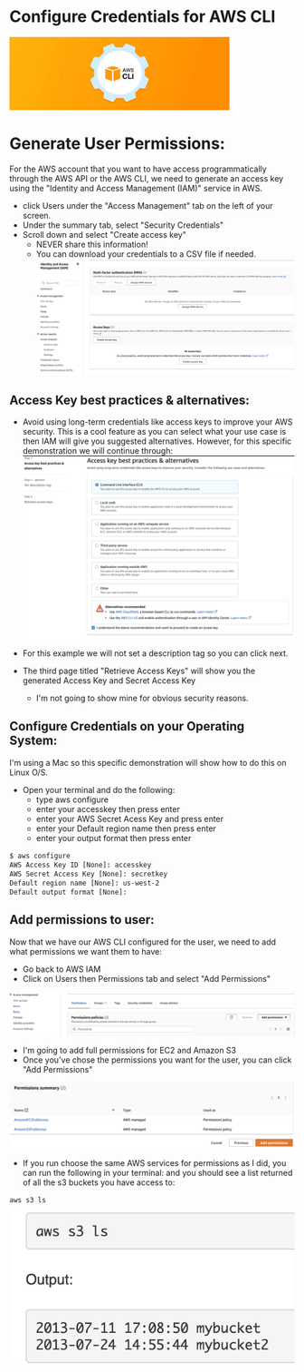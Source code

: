 # Configure Credentials for AWS CLI
![ScreenShot](https://github.com/NavarroAlexKU/Configure-Credentials-for-the-AWS-CLI/blob/main/Main%20Picture.jpeg)

# Generate User Permissions:
For the AWS account that you want to have access programmatically through the AWS API or the AWS CLI, we need to generate an access key using the "Identity and Access Management (IAM)" service in AWS.
* click Users under the "Access Management" tab on the left of your screen.
* Under the summary tab, select "Security Credentials"
* Scroll down and select "Create access key"
    - NEVER share this information!
    - You can download your credentials to a CSV file if needed.
![ScreenShot](https://github.com/NavarroAlexKU/Configure-Credentials-for-the-AWS-CLI/blob/main/Screenshot%202023-02-14%20at%203.55.41%20PM.png)

## Access Key best practices & alternatives:
* Avoid using long-term credentials like access keys to improve your AWS security. This is a cool feature as you can select what your use case is then IAM will give you suggested alternatives. However, for this specific demonstration we will continue through:
![ScreenShot](https://github.com/NavarroAlexKU/Configure-Credentials-for-the-AWS-CLI/blob/main/Screenshot%202023-02-14%20at%204.15.52%20PM.png)

* For this example we will not set a description tag so you can click next.
* The third page titled "Retrieve Access Keys" will show you the generated Access Key and Secret Access Key
    - I'm not going to show mine for obvious security reasons.

## Configure Credentials on your Operating System:
I'm using a Mac so this specific demonstration will show how to do this on Linux O/S.
* Open your terminal and do the following:
    - type aws configure
    - enter your accesskey then press enter
    - enter your AWS Secret Acess Key and press enter
    - enter your Default region name then press enter
    - enter your output format then press enter

```
$ aws configure
AWS Access Key ID [None]: accesskey
AWS Secret Access Key [None]: secretkey
Default region name [None]: us-west-2
Default output format [None]:
```

## Add permissions to user:
Now that we have our AWS CLI configured for the user, we need to add what permissions we want them to have:
* Go back to AWS IAM
* Click on Users then Permissions tab and select "Add Permissions"

![ScreenShot](https://github.com/NavarroAlexKU/Configure-Credentials-for-the-AWS-CLI/blob/main/Screenshot%202023-02-14%20at%204.35.05%20PM.png)

* I'm going to add full permissions for EC2 and Amazon S3
* Once you've chose the permissions you want for the user, you can click "Add Permissions"

![ScreenShot](https://github.com/NavarroAlexKU/Configure-Credentials-for-the-AWS-CLI/blob/main/Screenshot%202023-02-14%20at%204.38.48%20PM.png)
* If you run choose the same AWS services for permissions as I did, you can run the following in your terminal:
and you should see a list returned of all the s3 buckets you have access to:
```
aws s3 ls
```
![ScreenShot](https://github.com/NavarroAlexKU/Configure-Credentials-for-the-AWS-CLI/blob/main/Screenshot%202023-02-14%20at%204.45.50%20PM.png)

